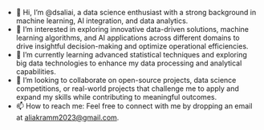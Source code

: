 - 👋 Hi, I’m @dsaliai, a data science enthusiast with a strong background in machine learning, AI integration, and data analytics. 
- 👀 I’m interested in exploring innovative data-driven solutions, machine learning algorithms, and AI applications across different domains to drive insightful decision-making and optimize operational efficiencies.
- 🌱 I’m currently learning advanced statistical techniques and exploring big data technologies to enhance my data processing and analytical capabilities.
- 💞️ I’m looking to collaborate on open-source projects, data science competitions, or real-world projects that challenge me to apply and expand my skills while contributing to meaningful outcomes.
- 📫 How to reach me: Feel free to connect with me by dropping an email at aliakramm2023@gmail.com.

<!---
dsaliai/dsaliai is a ✨ special ✨ repository because its `README.md` (this file) appears on your GitHub profile.
You can click the Preview link to take a look at your changes.
--->
